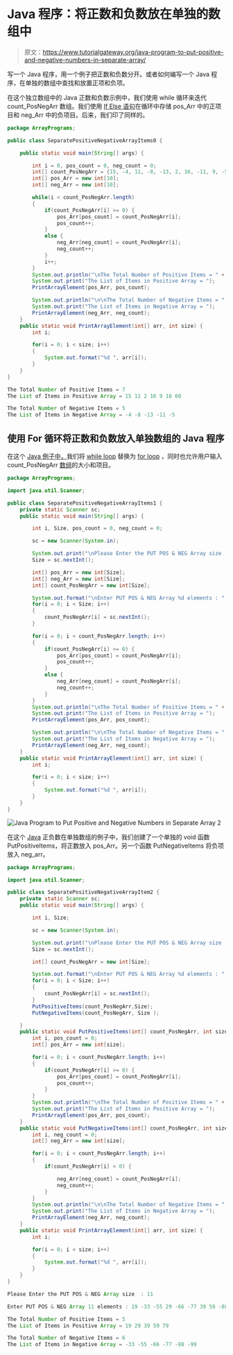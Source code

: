 # Java 程序：将正数和负数放在单独的数组中

> 原文：<https://www.tutorialgateway.org/java-program-to-put-positive-and-negative-numbers-in-separate-array/>

写一个 Java 程序，用一个例子把正数和负数分开。或者如何编写一个 Java 程序，在单独的数组中查找和放置正项和负项。

在这个独立数组中的 Java 正数和负数示例中，我们使用 while 循环来迭代 count_PosNegArr 数组。我们使用 [If Else 语句](https://www.tutorialgateway.org/java-if-else-statement/)在循环中存储 pos_Arr 中的正项目和 neg_Arr 中的负项目。后来，我们印了同样的。

```java
package ArrayPrograms;

public class SeparatePositiveNegativeArrayItems0 {

	public static void main(String[] args) {

		int i = 0, pos_count = 0, neg_count = 0;
		int[] count_PosNegArr = {15, -4, 11, -8, -13, 2, 16, -11, 9, -5, 18, 60};
		int[] pos_Arr = new int[10];
		int[] neg_Arr = new int[10];

		while(i < count_PosNegArr.length) 
		{
			if(count_PosNegArr[i] >= 0) {
				pos_Arr[pos_count] = count_PosNegArr[i];
				pos_count++;
			}
			else {
				neg_Arr[neg_count] = count_PosNegArr[i];
				neg_count++;
			}
			i++;
		}
		System.out.println("\nThe Total Number of Positive Items = " + pos_count);
		System.out.print("The List of Items in Positive Array = ");
		PrintArrayElement(pos_Arr, pos_count);

		System.out.println("\n\nThe Total Number of Negative Items = " + neg_count);
		System.out.print("The List of Items in Negative Array = ");
		PrintArrayElement(neg_Arr, neg_count);
	}
	public static void PrintArrayElement(int[] arr, int size) {
		int i;

		for(i = 0; i < size; i++) 
		{
			System.out.format("%d ", arr[i]);
		}
	}
}
```

```java
The Total Number of Positive Items = 7
The List of Items in Positive Array = 15 11 2 16 9 18 60 

The Total Number of Negative Items = 5
The List of Items in Negative Array = -4 -8 -13 -11 -5 
```

## 使用 For 循环将正数和负数放入单独数组的 Java 程序

在这个 [Java 例子中，](https://www.tutorialgateway.org/learn-java-programs/)我们将 [while loop](https://www.tutorialgateway.org/java-while-loop/) 替换为 [for loop](https://www.tutorialgateway.org/java-for-loop/) ，同时也允许用户输入 count_PosNegArr [数组](https://www.tutorialgateway.org/java-array/)的大小和项目。

```java
package ArrayPrograms;

import java.util.Scanner;

public class SeparatePositiveNegativeArrayItems1 {
	private static Scanner sc;
	public static void main(String[] args) {

		int i, Size, pos_count = 0, neg_count = 0;

		sc = new Scanner(System.in);

		System.out.print("\nPlease Enter the PUT POS & NEG Array size  : ");
		Size = sc.nextInt();

		int[] pos_Arr = new int[Size];
		int[] neg_Arr = new int[Size];
		int[] count_PosNegArr = new int[Size];

		System.out.format("\nEnter PUT POS & NEG Array %d elements : ", Size);
		for(i = 0; i < Size; i++) 
		{
			count_PosNegArr[i] = sc.nextInt();
		}

		for(i = 0; i < count_PosNegArr.length; i++) 
		{
			if(count_PosNegArr[i] >= 0) {
				pos_Arr[pos_count] = count_PosNegArr[i];
				pos_count++;
			}
			else {
				neg_Arr[neg_count] = count_PosNegArr[i];
				neg_count++;
			}
		}
		System.out.println("\nThe Total Number of Positive Items = " + pos_count);
		System.out.print("The List of Items in Positive Array = ");
		PrintArrayElement(pos_Arr, pos_count);

		System.out.println("\n\nThe Total Number of Negative Items = " + neg_count);
		System.out.print("The List of Items in Negative Array = ");
		PrintArrayElement(neg_Arr, neg_count);
	}
	public static void PrintArrayElement(int[] arr, int size) {
		int i;

		for(i = 0; i < size; i++) 
		{
			System.out.format("%d ", arr[i]);
		}
	}
}
```

![Java Program to Put Positive and Negative Numbers in Separate Array 2](img/3739d680b676a07993824e5cc32911e4.png)

在这个 [Java](https://www.tutorialgateway.org/java-tutorial/) 正负数在单独数组的例子中，我们创建了一个单独的 void 函数 PutPositiveItems，将正数放入 pos_Arr。另一个函数 PutNegativeItems 将负项放入 neg_arr。

```java
package ArrayPrograms;

import java.util.Scanner;

public class SeparatePositiveNegativeArrayItem2 {
	private static Scanner sc;
	public static void main(String[] args) {

		int i, Size;

		sc = new Scanner(System.in);

		System.out.print("\nPlease Enter the PUT POS & NEG Array size  : ");
		Size = sc.nextInt();

		int[] count_PosNegArr = new int[Size];

		System.out.format("\nEnter PUT POS & NEG Array %d elements : ", Size);
		for(i = 0; i < Size; i++) 
		{
			count_PosNegArr[i] = sc.nextInt();
		}
		PutPositiveItems(count_PosNegArr,Size);
		PutNegativeItems(count_PosNegArr, Size );

	}
	public static void PutPositiveItems(int[] count_PosNegArr, int size ) {
		int i, pos_count = 0;
		int[] pos_Arr = new int[size];

		for(i = 0; i < count_PosNegArr.length; i++) 
		{
			if(count_PosNegArr[i] >= 0) {
				pos_Arr[pos_count] = count_PosNegArr[i];
				pos_count++;
			}
		}
		System.out.println("\nThe Total Number of Positive Items = " + pos_count);
		System.out.print("The List of Items in Positive Array = ");
		PrintArrayElement(pos_Arr, pos_count);
	}
	public static void PutNegativeItems(int[] count_PosNegArr, int size ) {
		int i, neg_count = 0;
		int[] neg_Arr = new int[size];

		for(i = 0; i < count_PosNegArr.length; i++) 
		{
			if(count_PosNegArr[i] < 0) {

				neg_Arr[neg_count] = count_PosNegArr[i];
				neg_count++;
			}
		}
		System.out.println("\n\nThe Total Number of Negative Items = " + neg_count);
		System.out.print("The List of Items in Negative Array = ");
		PrintArrayElement(neg_Arr, neg_count);
	}
	public static void PrintArrayElement(int[] arr, int size) {
		int i;

		for(i = 0; i < size; i++) 
		{
			System.out.format("%d ", arr[i]);
		}
	}
}
```

```java
Please Enter the PUT POS & NEG Array size  : 11

Enter PUT POS & NEG Array 11 elements : 19 -33 -55 29 -66 -77 39 59 -88 -99 79

The Total Number of Positive Items = 5
The List of Items in Positive Array = 19 29 39 59 79 

The Total Number of Negative Items = 6
The List of Items in Negative Array = -33 -55 -66 -77 -88 -99 
```